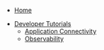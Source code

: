 * [Home](/)
<!-- markdown-link-check-disable -->
* [Developer Tutorials](/03-tutorials/README.md)
  * [Application Connectivity](/03-tutorials/00-application-connectivity/README.md)
  * [Observability](/03-tutorials/00-observability.md)
<!-- markdown-link-check-enable -->
